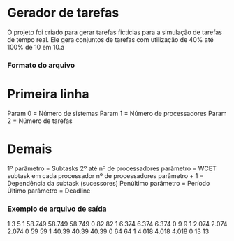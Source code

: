 # Gerador de tarefas

O projeto foi criado para gerar tarefas fictícias para a simulação de tarefas de tempo real.
Ele gera conjuntos de tarefas com utilização de 40% até 100% de 10 em 10.a

### Formato do arquivo

Primeira linha
==========================================
Param 0 = Número de sistemas
Param 1 = Número de processadores
Param 2 = Número de tarefas

Demais
==========================================
1º parâmetro = Subtasks
2º até nº de processadores parâmetro = WCET subtask em cada processador
nº de processadores parâmetro + 1 = Dependência da subtask (sucessores)
Penúltimo parâmetro = Período
Último parâmetro = Deadline

### Exemplo de arquivo de saída

1 3 5
1  58.749 58.749 58.749 0  82 82
1  6.374 6.374 6.374 0  9 9
1  2.074 2.074 2.074 0  59 59
1  40.39 40.39 40.39 0  64 64
1  4.018 4.018 4.018 0  13 13